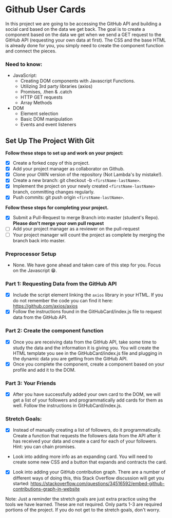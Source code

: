 # Github User Cards

In this project we are going to be accessing the GitHub API and building 
a social card based on the data we get back. The goal is to create a
component based on the data we get when we send a GET request to the 
GitHub API (requesting your own data at first). The CSS and the base HTML
is already done for you, you simply need to create the component function
and connect the pieces.

### Need to know:
* JavaScript:
  * Creating DOM components with Javascript Functions.
  * Utilizing 3rd party libraries (axios)
  * Promises, .then & .catch
  * HTTP GET requests
  * Array Methods
* DOM
  * Element selection
  * Basic DOM manipulation
  * Events and event listeners

## Set Up The Project With Git

**Follow these steps to set up and work on your project:**

* [x] Create a forked copy of this project.
* [x] Add your project manager as collaborator on Github.
* [x] Clone your OWN version of the repository (Not Lambda's by mistake!).
* [x] Create a new branch: git checkout -b `<firstName-lastName>`.
* [x] Implement the project on your newly created `<firstName-lastName>` branch, committing changes regularly.
* [x] Push commits: git push origin `<firstName-lastName>`.

**Follow these steps for completing your project.**

* [x] Submit a Pull-Request to merge <firstName-lastName> Branch into master (student's  Repo). **Please don't merge your own pull request**
* [ ] Add your project manager as a reviewer on the pull-request
* [ ] Your project manager will count the project as complete by merging the branch back into master.

### Preprocessor Setup

  * None. We have gone ahead and taken care of this step for you. Focus on the Javascript 😁.

### Part 1: Requesting Data from the GitHub API
*  [x] Include the script element linking the `axios` library in your HTML. If you do not remember the code you can find it here: https://github.com/axios/axios
*  [x] Follow the instructions found in the GitHubCard/index.js file to request data from the GitHub API.

### Part 2: Create the component function

* [x] Once you are receiving data from the GitHub API, take some time to study the data and the information it is giving you. You will create the HTML template you see in the GitHubCard/index.js file and plugging in the dynamic data you are getting from the GitHub API.
* [x] Once you complete the component, create a component based on your profile and add it to the DOM.

### Part 3: Your Friends

* [x] After you have successfully added your own card to the DOM, we will get a list of your followers and programmatically add cards for them as well. Follow the instructions in GitHubCard/index.js. 

### Stretch Goals:

* [x] Instead of manually creating a list of followers, do it programmatically.
 Create a function that requests the followers data from the API after it 
 has received your data and create a card for each of your followers. 
 Hint: you can chain promises.

* Look into adding more info as an expanding card. You will need to create
 some new CSS and a button that expands and contracts the card. 

* [x] Look into adding your GitHub contribution graph. There are a number of
 different ways of doing this, this Stack Overflow discussion will get
  you started: https://stackoverflow.com/questions/34516592/embed-github-contributions-graph-in-website

Note: Just a reminder the stretch goals are just extra practice using the
 tools we have learned. These are not required. Only parts 1-3 are required
  portions of the project. If you do not get to the stretch goals, don't worry.
